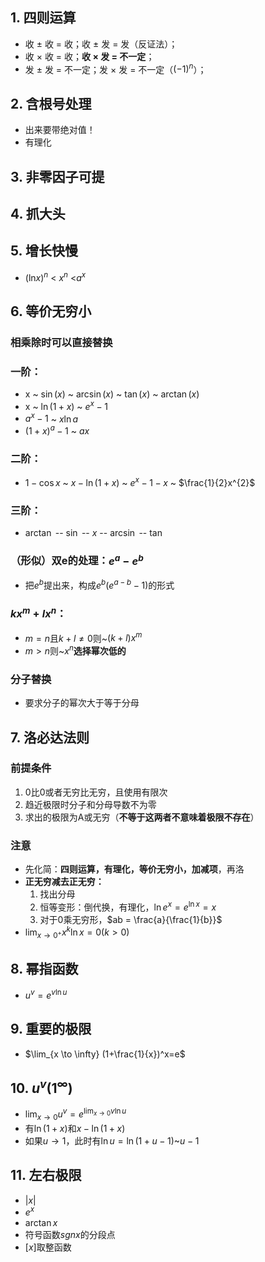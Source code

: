 ## 1. 四则运算
- 收 $\pm$ 收 = 收；收 $\pm$ 发 = 发（反证法）；
- 收 $\times$ 收 = 收；**收 $\times$ 发 = 不一定**；
- 发 $\pm$ 发 = 不一定；发 $\times$ 发 = 不一定（$(-1)^{n}$）；
## 2. 含根号处理
- 出来要带绝对值！
- 有理化
## 3. 非零因子可提
## 4. 抓大头
## 5. 增长快慢
- $(\ln_{}{x})^{n}$ < $x^{n}$ <$a^{x}$
## 6. 等价无穷小
### 相乘除时可以直接替换
### 一阶：
- x ~ $\sin(x)$ ~ $\arcsin(x)$ ~ $\tan(x)$ ~ $\arctan(x)$ 
- x ~ $\ln{(1+x)}$ ~ $e^{x}-1$ 
- $a^{x}-1$ ~ $x\ln{a}$
- $(1+x)^{a}-1$ ~ $ax$
### 二阶：
- $1-\cos{x}$ ~ $x-\ln{(1+x)}$ ~ $e^{x}-1-x$ ~ $\frac{1}{2}x^{2}$
### 三阶：
- $\arctan$ -- $\sin$ -- $x$ -- $\arcsin$  -- $\tan$
### （形似）双e的处理：$e^a-e^b$
- 把$e^{b}$提出来，构成$e^b(e^{a-b}-1)$的形式
### $kx^m+lx^n$：
- $m=n$且$k+l\ne0$则~$(k+l)x^m$
- $m>n$则~$x^n$**选择幂次低的**
### 分子替换
- 要求分子的幂次大于等于分母
## 7. 洛必达法则
### 前提条件
1. 0比0或者无穷比无穷，且使用有限次
2. 趋近极限时分子和分母导数不为零
3. 求出的极限为A或无穷（**不等于这两者不意味着极限不存在**）
### 注意
- 先化简：**四则运算，有理化，等价无穷小，加减项**，再洛
- **正无穷减去正无穷：**
	1. 找出分母
	2. 恒等变形：倒代换，有理化，$\ln{}{e}^x=e^{\ln{x}}=x$
	3. 对于0乘无穷形，$ab = \frac{a}{\frac{1}{b}}$
- $\lim_{x \to 0^+} x^k\ln{x}=0(k>0)$
## 8. 幂指函数
- $u^v = e^{v\ln{}{u}}$
## 9. 重要的极限
- $\lim_{x \to \infty} (1+\frac{1}{x})^x=e$
## 10. $u^v(1^\infty)$
- $\lim_{x \to 0} u^v=e^{\lim_{x \to 0} v\ln{}{u}}$
- 有$\ln{}{(1+x)}$和$x-\ln{}{(1+x)}$
- 如果$u\to1$，此时有$\ln{u}=\ln{(1+u-1)}$~$u-1$
## 11. 左右极限
- $|{x}|$
- $e^x$
- $\arctan{x}$
- 符号函数$sgn{x}$的分段点
- $[x]$取整函数